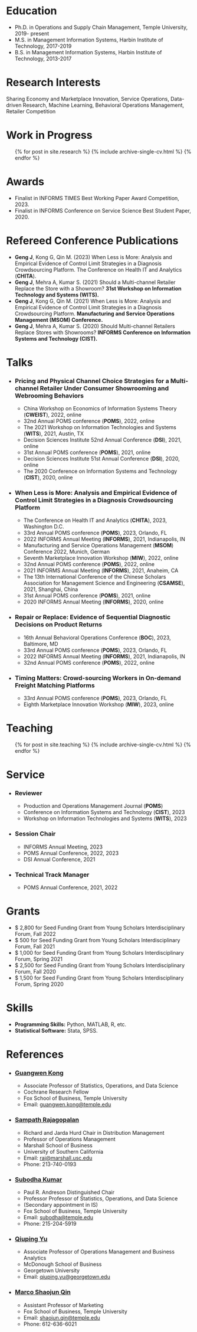 

Education
======
* Ph.D. in Operations and Supply Chain Management, Temple University, 2019- present
* M.S. in Management Information Systems, Harbin Institute of Technology, 2017-2019
* B.S. in Management Information Systems, Harbin Institute of Technology, 2013-2017


Research Interests
======
Sharing Economy and Marketplace Innovation, Service Operations, Data-driven Research, Machine Learning, Behavioral Operations Management, Retailer Competition

Work in Progress
======
  <ul>{% for post in site.research %}
    {% include archive-single-cv.html %}
  {% endfor %}</ul>

Awards
======
  *  Finalist in INFORMS TIMES Best Working Paper Award Competition, 2023.
  *  Finalist in INFORMS Conference on Service Science Best Student Paper, 2020.

Refereed Conference Publications
======
  * __Geng J__, Kong G, Qin M. (2023) When Less is More: Analysis and Empirical Evidence of Control Limit Strategies in a Diagnosis Crowdsourcing Platform. The Conference on Health IT and Analytics (**CHITA**).
  * __Geng J__, Mehra A, Kumar S. (2021) Should a Multi-channel Retailer Replace the Store with a Showroom? **31st Workshop on Information Technology and Systems (WITS).**
  * __Geng J__, Kong G, Qin M. (2021) When Less is More: Analysis and Empirical Evidence of Control Limit Strategies in a Diagnosis Crowdsourcing Platform. **Manufacturing and Service Operations Management (MSOM) Conference.**
  * __Geng J__, Mehra A, Kumar S. (2020) Should Multi-channel Retailers Replace Stores with Showrooms? **INFORMS Conference on Information Systems and Technology (CIST).**


Talks
======

  * ### Pricing and Physical Channel Choice Strategies for a Multi-channel Retailer Under Consumer Showrooming and Webrooming Behaviors 
      * China Workshop on Economics of Information Systems Theory (**CWEIST**), 2022, online
      * 32nd Annual POMS conference (**POMS**), 2022, online
      * The 2021 Workshop on Information Technologies and Systems (**WITS**), 2021, Austin, TX
      * Decision Sciences Institute 52nd Annual Conference (**DSI**), 2021, online
      * 31st Annual POMS conference (**POMS**), 2021, online
      * Decision Sciences Institute 51st Annual Conference (**DSI**), 2020, online
      * The 2020 Conference on Information Systems and Technology (**CIST**), 2020, online

  * ### When Less is More: Analysis and Empirical Evidence of Control Limit Strategies in a Diagnosis Crowdsourcing Platform
      * The Conference on Health IT and Analytics (**CHITA**), 2023, Washington D.C.
      * 33rd Annual POMS conference (**POMS**), 2023, Orlando, FL
      * 2022 INFORMS Annual Meeting (**INFORMS**), 2021, Indianapolis, IN
      * Manufacturing and Service Operations Management (**MSOM**) Conference 2022, Munich, German
      * Seventh Marketplace Innovation Workshop (**MIW**), 2022, online
      * 32nd Annual POMS conference (**POMS**), 2022, online
      * 2021 INFORMS Annual Meeting (**INFORMS**), 2021, Anaheim, CA
      * The 13th International Conference of the Chinese Scholars Association for Management Science and Engineering (**CSAMSE**), 2021, Shanghai, China
      * 31st Annual POMS conference (**POMS**), 2021, online
      * 2020 INFORMS Annual Meeting (**INFORMS**), 2020, online

  * ### Repair or Replace: Evidence of Sequential Diagnostic Decisions on Product Returns
      * 16th Annual Behavioral Operations Conference (**BOC**), 2023, Baltimore, MD
      * 33rd Annual POMS conference (**POMS**), 2023, Orlando, FL
      * 2022 INFORMS Annual Meeting (**INFORMS**), 2021, Indianapolis, IN
      * 32nd Annual POMS conference (**POMS**), 2022, online

  * ### Timing Matters: Crowd-sourcing Workers in On-demand Freight Matching Platforms
      * 33rd Annual POMS conference (**POMS**), 2023, Orlando, FL
      * Eighth Marketplace Innovation Workshop (**MIW**), 2023, online
  
Teaching
======
  <ul>{% for post in site.teaching %}
    {% include archive-single-cv.html %}
  {% endfor %}</ul>
  
Service
======
  * ### Reviewer
      * Production and Operations Management Journal (**POMS**)
      * Conference on Information Systems and Technology (**CIST**), 2023
      * Workshop on Information Technologies and Systems (**WITS**), 2023
  * ### Session Chair
      * INFORMS Annual Meeting, 2023
      * POMS Annual Conference, 2022, 2023
      * DSI Annual Conference, 2021
  * ### Technical Track Manager
      * POMS Annual Conference, 2021, 2022

Grants
======
* $ 2,800 for Seed Funding Grant from Young Scholars Interdisciplinary Forum, Fall 2022
* $ 500 for Seed Funding Grant from Young Scholars Interdisciplinary Forum, Fall 2021
* $ 1,000 for Seed Funding Grant from Young Scholars Interdisciplinary Forum, Spring 2021
* $ 2,500 for Seed Funding Grant from Young Scholars Interdisciplinary Forum, Fall 2020
* $ 1,500 for Seed Funding Grant from Young Scholars Interdisciplinary Forum, Spring 2020

Skills
======
* __Programming Skills:__ Python, MATLAB, R, etc.
* __Statistical Software:__ Stata, SPSS.


References
======
  * ### [Guangwen Kong](https://sites.google.com/site/guangwek/home)
      * Associate Professor of Statistics, Operations, and Data Science
      * Cochrane Research Fellow
      * Fox School of Business, Temple University
      * Email: <guangwen.kong@temple.edu>
   
  * ### [Sampath Rajagopalan](https://www.marshall.usc.edu/personnel/sampath-rajagopalan)
      * Richard and Jarda Hurd Chair in Distribution Management
      * Professor of Operations Management
      * Marshall School of Business
      * University of Southern California
      * Email: <raj@marshall.usc.edu>
      * Phone: 213-740-0193
   
  * ### [Subodha Kumar](https://sites.temple.edu/subodha/)
      * Paul R. Andreson Distinguished Chair
      * Professor Professor of Statistics, Operations, and Data Science
      * (Secondary appointment in IS)
      * Fox School of Business, Temple University
      * Email: <subodha@temple.edu>
      * Phone: 215-204-5919

  * ### [Qiuping Yu](https://qiupingyu.com/)
      * Associate Professor of Operations Management and Business Analytics
      * McDonough School of Business
      * Georgetown University
      * Email: <qiuping.yu@georgetown.edu>
     
  * ### [Marco Shaojun Qin](https://www.fox.temple.edu/directory/marco-shaojun-qin-tuk40739)
      * Assistant Professor of Marketing
      * Fox School of Business, Temple University
      * Email: <shaojun.qin@temple.edu>
      * Phone: 612-636-6021
